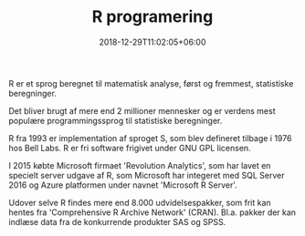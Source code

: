 ﻿---
title: "R programering"
date: 2018-12-29T11:02:05+06:00
weight: 1
draft: false
---
R er et sprog beregnet til matematisk analyse, først og fremmest, statistiske beregninger. 

Det bliver brugt af mere end 2 millioner mennesker og er verdens mest populære programmingssprog til statistiske beregninger. 

R fra 1993 er implementation af sproget S, som blev defineret tilbage i 1976 hos Bell Labs. R er fri software frigivet under GNU GPL licensen.

I 2015 købte Microsoft firmaet 'Revolution Analytics', som har lavet en specielt server udgave af R, som Microsoft har integeret med SQL Server 2016 og Azure platformen under navnet 'Microsoft R Server'.

Udover selve R findes mere end 8.000 udvidelsespakker, som frit kan hentes fra 'Comprehensive R Archive Network' (CRAN). Bl.a. pakker der kan indlæse data fra de konkurrende produkter SAS og SPSS.